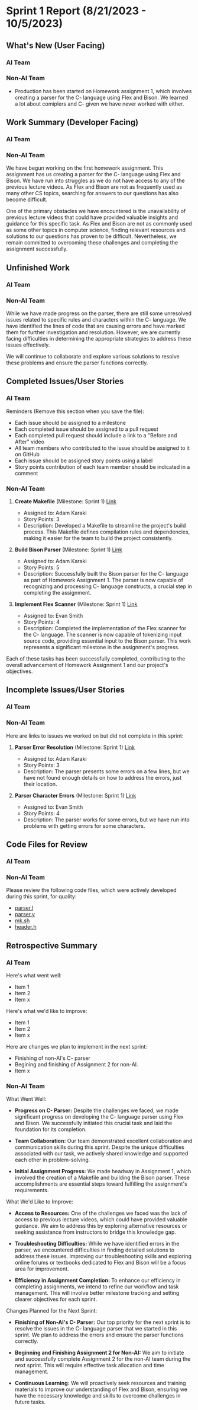 # Sprint 1 Report (8/21/2023 - 10/5/2023)

## What's New (User Facing)
### AI Team

### Non-AI Team
* Production has been started on Homework assignment 1, which involves creating a parser for the C- language using Flex and Bison. We learned a lot about comiplers and C- given we have never worked with either.

## Work Summary (Developer Facing)
### AI Team

### Non-AI Team
We have begun working on the first homework assignment. This assignment has us creating a parser for the C- language using Flex and Bison. We have run into struggles as we do not have access to any of the previous lecture videos. As Flex and Bison are not as frequently used as many other CS topics, searching for answers to our questions has also become difficult.

One of the primary obstacles we have encountered is the unavailability of previous lecture videos that could have provided valuable insights and guidance for this specific task. As Flex and Bison are not as commonly used as some other topics in computer science, finding relevant resources and solutions to our questions has proven to be difficult. Nevertheless, we remain committed to overcoming these challenges and completing the assignment successfully.


## Unfinished Work
### AI Team

### Non-AI Team
While we have made progress on the parser, there are still some unresolved issues related to specific rules and characters within the C- language. We have identified the lines of code that are causing errors and have marked them for further investigation and resolution. However, we are currently facing difficulties in determining the appropriate strategies to address these issues effectively.

We will continue to collaborate and explore various solutions to resolve these problems and ensure the parser functions correctly.

## Completed Issues/User Stories
### AI Team
Reminders (Remove this section when you save the file):
* Each issue should be assigned to a milestone
* Each completed issue should be assigned to a pull request
* Each completed pull request should include a link to a "Before and After" video
* All team members who contributed to the issue should be assigned to it on GitHub
* Each issue should be assigned story points using a label
* Story points contribution of each team member should be indicated in a comment

### Non-AI Team
1. **Create Makefile** (Milestone: Sprint 1) [Link](https://github.com/WSUCptSCapstone-F23-S24/inst-aiassistedassignmentcompletion/issues/3)
   - Assigned to: Adam Karaki
   - Story Points: 3
   - Description: Developed a Makefile to streamline the project's build process. This Makefile defines compilation rules and dependencies, making it easier for the team to build the project consistently.

2. **Build Bison Parser** (Milestone: Sprint 1) [Link](https://github.com/WSUCptSCapstone-F23-S24/inst-aiassistedassignmentcompletion/issues/2)
   - Assigned to: Adam Karaki
   - Story Points: 5
   - Description: Successfully built the Bison parser for the C- language as part of Homework Assignment 1. The parser is now capable of recognizing and processing C- language constructs, a crucial step in completing the assignment.

3. **Implement Flex Scanner** (Milestone: Sprint 1) [Link](https://github.com/WSUCptSCapstone-F23-S24/inst-aiassistedassignmentcompletion/issues/1)
   - Assigned to: Evan Smith
   - Story Points: 4
   - Description: Completed the implementation of the Flex scanner for the C- language. The scanner is now capable of tokenizing input source code, providing essential input to the Bison parser. This work represents a significant milestone in the assignment's progress. 

Each of these tasks has been successfully completed, contributing to the overall advancement of Homework Assignment 1 and our project's objectives.

## Incomplete Issues/User Stories
### AI Team

### Non-AI Team
Here are links to issues we worked on but did not complete in this sprint:

1. **Parser Error Resolution** (Milestone: Sprint 1) [Link](https://github.com/WSUCptSCapstone-F23-S24/inst-aiassistedassignmentcompletion/issues/5)
   - Assigned to: Adam Karaki
   - Story Points: 3
   - Description: The parser presents some errors on a few lines, but we have not found enough details on how to address the errors, just their location.

2. **Parser Character Errors** (Milestone: Sprint 1) [Link](https://github.com/WSUCptSCapstone-F23-S24/inst-aiassistedassignmentcompletion/issues/4)
   - Assigned to: Evan Smith
   - Story Points: 4
   - Description: The parser works for some errors, but we have run into problems with getting errors for some characters.


## Code Files for Review
### AI Team

### Non-AI Team
Please review the following code files, which were actively developed during this sprint, for quality:
* [parser.l](https://github.com/WSUCptSCapstone-F23-S24/inst-aiassistedassignmentcompletion/blob/Non-AI/parser.l)
* [parser.y](https://github.com/WSUCptSCapstone-F23-S24/inst-aiassistedassignmentcompletion/blob/Non-AI/parser.y)
* [mk.sh](https://github.com/WSUCptSCapstone-F23-S24/inst-aiassistedassignmentcompletion/blob/Non-AI/mk.sh)
* [header.h](https://github.com/WSUCptSCapstone-F23-S24/inst-aiassistedassignmentcompletion/blob/Non-AI/header.h)

## Retrospective Summary
### AI Team
Here's what went well:
* Item 1
* Item 2
* Item x

Here's what we'd like to improve:
* Item 1
* Item 2
* Item x

Here are changes we plan to implement in the next sprint:
* Finishing of non-AI's C- parser
* Begining and finishing of Assignment 2 for non-AI.
* Item x


### Non-AI Team

What Went Well:

- **Progress on C- Parser:** Despite the challenges we faced, we made significant progress on developing the C- language parser using Flex and Bison. We successfully initiated this crucial task and laid the foundation for its completion.

- **Team Collaboration:** Our team demonstrated excellent collaboration and communication skills during this sprint. Despite the unique difficulties associated with our task, we actively shared knowledge and supported each other in problem-solving.

- **Initial Assignment Progress:** We made headway in Assignment 1, which involved the creation of a Makefile and building the Bison parser. These accomplishments are essential steps toward fulfilling the assignment's requirements.

What We'd Like to Improve:

- **Access to Resources:** One of the challenges we faced was the lack of access to previous lecture videos, which could have provided valuable guidance. We aim to address this by exploring alternative resources or seeking assistance from instructors to bridge this knowledge gap.

- **Troubleshooting Difficulties:** While we have identified errors in the parser, we encountered difficulties in finding detailed solutions to address these issues. Improving our troubleshooting skills and exploring online forums or textbooks dedicated to Flex and Bison will be a focus area for improvement.

- **Efficiency in Assignment Completion:** To enhance our efficiency in completing assignments, we intend to refine our workflow and task management. This will involve better milestone tracking and setting clearer objectives for each sprint.

Changes Planned for the Next Sprint:

- **Finishing of Non-AI's C- Parser:** Our top priority for the next sprint is to resolve the issues in the C- language parser that we started in this sprint. We plan to address the errors and ensure the parser functions correctly.

- **Beginning and Finishing Assignment 2 for Non-AI:** We aim to initiate and successfully complete Assignment 2 for the non-AI team during the next sprint. This will require effective task allocation and time management.

- **Continuous Learning:** We will proactively seek resources and training materials to improve our understanding of Flex and Bison, ensuring we have the necessary knowledge and skills to overcome challenges in future tasks.
